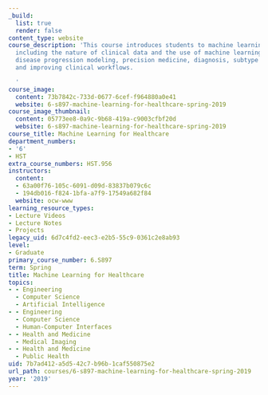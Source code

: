 ```yaml
---
_build:
  list: true
  render: false
content_type: website
course_description: 'This course introduces students to machine learning in healthcare,
  including the nature of clinical data and the use of machine learning for risk stratification,
  disease progression modeling, precision medicine, diagnosis, subtype discovery,
  and improving clinical workflows.

  '
course_image:
  content: 73b7842c-733d-0677-6cef-f964880a0e41
  website: 6-s897-machine-learning-for-healthcare-spring-2019
course_image_thumbnail:
  content: 05773ee8-0a9c-9b68-419a-c9003cfbf20d
  website: 6-s897-machine-learning-for-healthcare-spring-2019
course_title: Machine Learning for Healthcare
department_numbers:
- '6'
- HST
extra_course_numbers: HST.956
instructors:
  content:
  - 63a00f76-105c-6091-d09d-83837b079c6c
  - 194db016-f824-1bfa-a7f9-17549a682f84
  website: ocw-www
learning_resource_types:
- Lecture Videos
- Lecture Notes
- Projects
legacy_uid: 6d7c4fd2-eec3-e2b5-55c9-0361c2e8ab93
level:
- Graduate
primary_course_number: 6.S897
term: Spring
title: Machine Learning for Healthcare
topics:
- - Engineering
  - Computer Science
  - Artificial Intelligence
- - Engineering
  - Computer Science
  - Human-Computer Interfaces
- - Health and Medicine
  - Medical Imaging
- - Health and Medicine
  - Public Health
uid: 7b7ad412-a5d5-42c7-b96b-1caf550875e2
url_path: courses/6-s897-machine-learning-for-healthcare-spring-2019
year: '2019'
---
```

